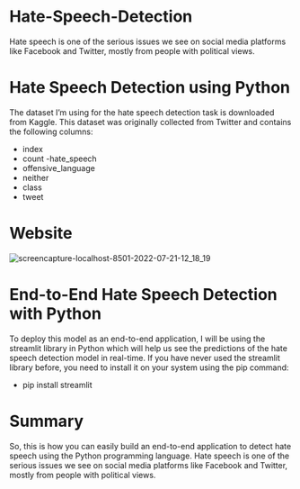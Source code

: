 # Hate-Speech-Detection
Hate speech is one of the serious issues we see on social media platforms like Facebook and Twitter, mostly from people with political views.

# Hate Speech Detection using Python
The dataset I’m using for the hate speech detection task is downloaded from Kaggle. This dataset was originally collected from Twitter and contains the following columns:

- index
- count
-hate_speech
- offensive_language
- neither 
- class
- tweet 

# Website
![screencapture-localhost-8501-2022-07-21-12_18_19](https://user-images.githubusercontent.com/108600694/180149979-3faf2fa7-df14-41a2-bc1e-4a1e2468ca06.png)

# End-to-End Hate Speech Detection with Python
To deploy this model as an end-to-end application, I will be using the streamlit library in Python which will help us see the predictions of the hate speech detection
model in real-time. If you have never used the streamlit library before, you need to install it on your system using the pip command:
- pip install streamlit

# Summary
So, this is how you can easily build an end-to-end application to detect hate speech using the Python programming language. 
Hate speech is one of the serious issues we see on social media platforms like Facebook and Twitter, mostly from people with political views.
